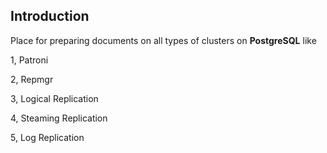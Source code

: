 ## Introduction

Place for preparing documents on all types of clusters on **PostgreSQL** like

1, Patroni

2, Repmgr

3, Logical Replication

4, Steaming Replication

5, Log Replication


